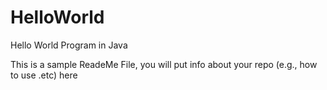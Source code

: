 # HelloWorld
Hello World Program in Java

This is a sample ReadeMe File, you will put info about your repo (e.g., how to use .etc) here
